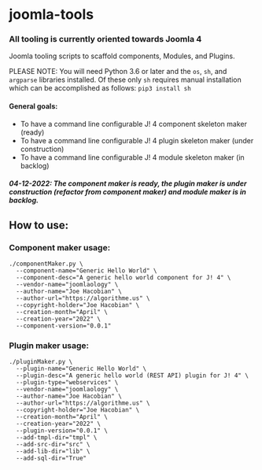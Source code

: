 # joomla-tools

### All tooling is currently oriented towards Joomla 4

Joomla tooling scripts to scaffold components, Modules, and Plugins.

PLEASE NOTE: You will need Python 3.6 or later and the `os`, `sh`, and `argparse` libraries installed. Of these only `sh` requires manual installation which can be accomplished as follows: `pip3 install sh`

#### General goals:

- To have a command line configurable J! 4 component skeleton maker (ready)
- To have a command line configurable J! 4 plugin skeleton maker (under construction)
- To have a command line configurable J! 4 module skeleton maker (in backlog)

##### 04-12-2022: The component maker is ready, the plugin maker is under construction (refactor from component maker) and module maker is in backlog.

## How to use:

### Component maker usage:

```
./componentMaker.py \
  --component-name="Generic Hello World" \
  --component-desc="A generic hello world component for J! 4" \
  --vendor-name="joomlaology" \
  --author-name="Joe Hacobian" \
  --author-url="https://algorithme.us" \
  --copyright-holder="Joe Hacobian" \
  --creation-month="April" \
  --creation-year="2022" \
  --component-version="0.0.1"
```

### Plugin maker usage:

```
./pluginMaker.py \
  --plugin-name="Generic Hello World" \
  --plugin-desc="A generic hello world (REST API) plugin for J! 4" \
  --plugin-type="webservices" \
  --vendor-name="joomlaology" \
  --author-name="Joe Hacobian" \
  --author-url="https://algorithme.us" \
  --copyright-holder="Joe Hacobian" \
  --creation-month="April" \
  --creation-year="2022" \
  --plugin-version="0.0.1" \
  --add-tmpl-dir="tmpl" \
  --add-src-dir="src" \
  --add-lib-dir="lib" \
  --add-sql-dir="True"
```
